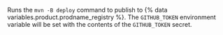 Runs the `mvn -B deploy` command to publish to {% data variables.product.prodname_registry %}. The `GITHUB_TOKEN` environment variable will be set with the contents of the `GITHUB_TOKEN` secret.